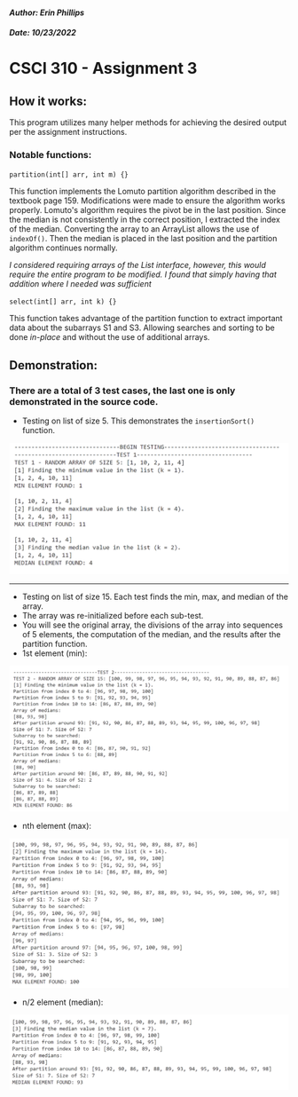 #### *Author: Erin Phillips*
#### *Date: 10/23/2022*
# **CSCI 310 - Assignment 3**
## **How it works:**
This program utilizes many helper methods for achieving the desired output per the assignment instructions. 

### Notable functions:
`partition(int[] arr, int m) {}`

This function implements the Lomuto partition algorithm described in the textbook page 159. Modifications were made to ensure the algorithm works properly. Lomuto's algorithm requires the pivot be in the last position. Since the median is not consistently in the correct position, I extracted the index of the median. Converting the array to an ArrayList allows the use of `indexOf()`. Then the median is placed in the last position and the partition algorithm continues normally. 

*I considered requiring arrays of the List interface, however, this would require the entire program to be modified. I found that simply having that addition where I needed was sufficient*

`select(int[] arr, int k) {}`

This function takes advantage of the partition function to extract important data about the subarrays S1 and S3. Allowing searches and sorting to be done *in-place* and without the use of additional arrays.  

## **Demonstration:**
### There are a total of 3 test cases, the last one is only demonstrated in the source code. 

- Testing on list of size 5. This demonstrates the `insertionSort()` function. 

![](test1.png)
___

- Testing on list of size 15. Each test finds the min, max, and median of the array. 
- The array was re-initialized before each sub-test. 
- You will see the original array, the divisions of the array into sequences of 5 elements, the computation of the median, and the results after the partition function. 
- 1st element (min):

![](test2.1.png)

- nth element (max):

![](test2.2.png)

- n/2 element (median):

![](test2.3.png)
